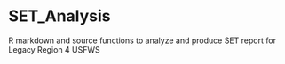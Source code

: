 # SET_Analysis
R markdown and source functions to analyze and produce SET report for Legacy Region 4 USFWS

